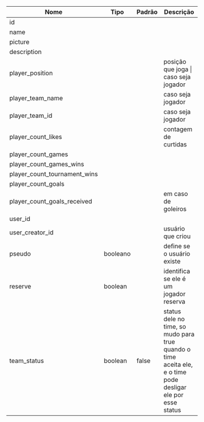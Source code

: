 | Nome | Tipo | Padrão | Descrição |
|------|------|--------|-----------|
| id |  |  |  |
| name |  |  |  |
| picture | | | |
| description |  |  |  |
| player_position |  |  | posição que joga \| caso seja jogador |
| player_team_name |  |  | caso seja jogador |
| player_team_id |  |  | caso seja jogador |
| player_count_likes |  |  | contagem de curtidas |
| player_count_games |  |  |  |
| player_count_games_wins |  |  |  |
| player_count_tournament_wins |  |  |  |
| player_count_goals | | | |
| player_count_goals_received | | | em caso de goleiros |
| user_id |  |  |  |
| user_creator_id |  |  | usuário que criou |
| pseudo | booleano |  | define se o usuário existe |
| reserve | boolean |  | identifica se ele é um jogador reserva |
| team_status | boolean | false | status dele no time, so mudo para true quando o time aceita ele, e o time pode desligar ele por esse status |